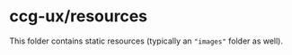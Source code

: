 # ccg-ux/resources

This folder contains static resources (typically an `"images"` folder as well).
